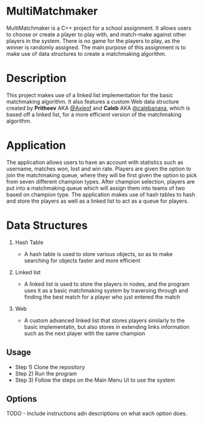 # MultiMatchmaker

MultiMatchmaker is a C++ project for a school assignment. It allows users to choose or create a player to play with, 
and match-make against other players in the system. There is no game for the players to play, as the 
winner is randomly assigned. The main purpose of this assignment is to make use of data structures 
to create a matchmaking algorithm.

# Description

This project makes use of a linked list implementation for the basic matchmaking algorithm.
It also features a custom Web data structure created by **Pritheev** AKA [@Axieof](https://github.com/Axieof "Pritheev's Profile") and **Caleb** AKA [@calebanana](https://github.com/calebanana "Caleb's Profile"), which is based 
off a linked list, for a more efficient version of the matchmaking algorithm.

# Application

The application allows users to have an account with statistics such as username, matches won, lost and win rate. Players are given the option to join the matchmaking queue, where they will be first given the option to pick from seven different champion types. After champion selection, players are put into a matchmaking queue which will assign them into teams of two based on champion type.
The application makes use of hash tables to hash and store the players as well as a linked list to act as a queue for players.

# Data Structures

1. Hash Table

   - A hash table is used to store various objects, so as to make searching for objects faster and more efficient   

3. Linked list

   - A linked list is used to store the players in nodes, and the program uses it as a basic matchmaking system by traversing through and finding the best match for a player who just entered the match   
   
5. Web

   - A custom advanced linked list that stores players similarly to the basic implementatin, but also stores in extending links information such as the next player with the same champion   

## Usage

  * Step 1) Clone the repository
  * Step 2) Run the program
  * Step 3) Follow the steps on the Main Menu UI to use the system

## Options

TODO - Include instructions adn descriptions on what each option does.
